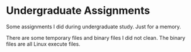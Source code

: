 # Undergraduate Assignments
Some assignments I did during undergraduate study. Just for a memory.

There are some temporary files and binary files I did not clean.
The binary files are all Linux execute files.
